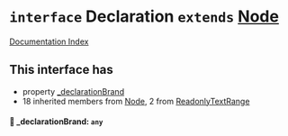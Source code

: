 # `interface` Declaration `extends` [Node](../interface.Node/README.md)

[Documentation Index](../README.md)

## This interface has

- property [\_declarationBrand](#-_declarationbrand-any)
- 18 inherited members from [Node](../interface.Node/README.md), 2 from [ReadonlyTextRange](../interface.ReadonlyTextRange/README.md)


#### 📄 \_declarationBrand: `any`



